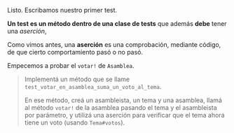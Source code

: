 Listo. Escribamos nuestro primer test.

**Un test es un método dentro de una clase de tests** que además **debe** tener una _aserción_,

Como vimos antes, una **aserción** es una comprobación, mediante código, de que cierto comportamiento pasó o no pasó.

Empecemos a probar el `votar!` de `Asamblea`.

> Implementá un método que se llame `test_votar_en_asamblea_suma_un_voto_al_tema`.
>
> En ese método, creá un asambleista, un tema y una asamblea, llamá al método `votar!` de la asamblea pasando el tema y el asambleista por parámetro, y utilizá una aserción para verificar que el tema ahora tiene un voto (usando `Tema#votos`).